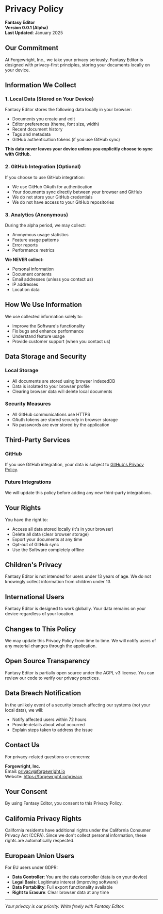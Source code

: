 # Privacy Policy

**Fantasy Editor**  
**Version 0.0.1 (Alpha)**  
**Last Updated**: January 2025

## Our Commitment

At Forgewright, Inc., we take your privacy seriously. Fantasy Editor is designed with privacy-first principles, storing your documents locally on your device.

## Information We Collect

### 1. Local Data (Stored on Your Device)

Fantasy Editor stores the following data locally in your browser:
- Documents you create and edit
- Editor preferences (theme, font size, width)
- Recent document history
- Tags and metadata
- GitHub authentication tokens (if you use GitHub sync)

**This data never leaves your device unless you explicitly choose to sync with GitHub.**

### 2. GitHub Integration (Optional)

If you choose to use GitHub integration:
- We use GitHub OAuth for authentication
- Your documents sync directly between your browser and GitHub
- We do not store your GitHub credentials
- We do not have access to your GitHub repositories

### 3. Analytics (Anonymous)

During the alpha period, we may collect:
- Anonymous usage statistics
- Feature usage patterns
- Error reports
- Performance metrics

**We NEVER collect:**
- Personal information
- Document contents
- Email addresses (unless you contact us)
- IP addresses
- Location data

## How We Use Information

We use collected information solely to:
- Improve the Software's functionality
- Fix bugs and enhance performance
- Understand feature usage
- Provide customer support (when you contact us)

## Data Storage and Security

### Local Storage
- All documents are stored using browser IndexedDB
- Data is isolated to your browser profile
- Clearing browser data will delete local documents

### Security Measures
- All GitHub communications use HTTPS
- OAuth tokens are stored securely in browser storage
- No passwords are ever stored by the application

## Third-Party Services

### GitHub
If you use GitHub integration, your data is subject to [GitHub's Privacy Policy](https://docs.github.com/en/site-policy/privacy-policies/github-privacy-statement).

### Future Integrations
We will update this policy before adding any new third-party integrations.

## Your Rights

You have the right to:
- Access all data stored locally (it's in your browser)
- Delete all data (clear browser storage)
- Export your documents at any time
- Opt-out of GitHub sync
- Use the Software completely offline

## Children's Privacy

Fantasy Editor is not intended for users under 13 years of age. We do not knowingly collect information from children under 13.

## International Users

Fantasy Editor is designed to work globally. Your data remains on your device regardless of your location.

## Changes to This Policy

We may update this Privacy Policy from time to time. We will notify users of any material changes through the application.

## Open Source Transparency

Fantasy Editor is partially open source under the AGPL v3 license. You can review our code to verify our privacy practices.

## Data Breach Notification

In the unlikely event of a security breach affecting our systems (not your local data), we will:
- Notify affected users within 72 hours
- Provide details about what occurred
- Explain steps taken to address the issue

## Contact Us

For privacy-related questions or concerns:

**Forgewright, Inc.**  
Email: privacy@forgewright.io  
Website: https://forgewright.io/privacy

## Your Consent

By using Fantasy Editor, you consent to this Privacy Policy.

## California Privacy Rights

California residents have additional rights under the California Consumer Privacy Act (CCPA). Since we don't collect personal information, these rights are automatically respected.

## European Union Users

For EU users under GDPR:
- **Data Controller**: You are the data controller (data is on your device)
- **Legal Basis**: Legitimate interest (improving software)
- **Data Portability**: Full export functionality available
- **Right to Erasure**: Clear browser data at any time

---

*Your privacy is our priority. Write freely with Fantasy Editor.*